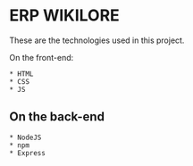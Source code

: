 # ERP WIKILORE

These are the technologies used in this project.

On the front-end:
```
* HTML
* CSS
* JS
```
## On the back-end
```
* NodeJS
* npm
* Express
```
